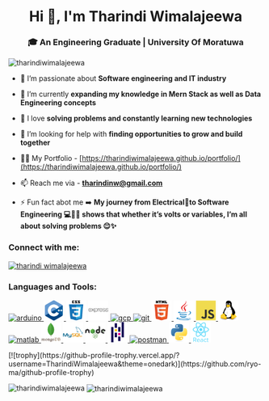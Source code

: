 <!--
- 👋 Hi, I’m @TharindiWimalajeewa
- 👀 I’m interested in ...
- 🌱 I’m currently learning ...
- 💞️ I’m looking to collaborate on ...
- 📫 How to reach me ...
- 😄 Pronouns: ...
- ⚡ Fun fact: ... -->

<h1 align="center">Hi 👋, I'm Tharindi Wimalajeewa</h1>
<h3 align="center">🎓 An Engineering Graduate | University Of Moratuwa </h3>

<p align="left"> <img src="https://komarev.com/ghpvc/?username=tharindiwimalajeewa&label=Profile%20views&color=0e75b6&style=flat" alt="tharindiwimalajeewa" /> </p>

- 🔭 I’m passionate about **Software engineering and IT industry**

- 🌱 I’m currently **expanding my knowledge in Mern Stack as well as Data Engineering concepts**

- 🌟 I love **solving problems and constantly learning new technologies**

- 🤝 I’m looking for help with **finding opportunities to grow and build together**

- 👨‍💻 My Portfolio - [https://tharindiwimalajeewa.github.io/portfolio/](https://tharindiwimalajeewa.github.io/portfolio/)

- 📫 Reach me via -  **tharindinw@gmail.com**

- ⚡ Fun fact abot me ➡️ **My journey from Electrical🔌to Software Engineering 💻👨‍💻 shows that whether it’s volts or variables, I’m all about solving problems 😌✨**

<h3 align="left">Connect with me:</h3>
<p align="left">

<a href="https://www.linkedin.com/in/tharindi-wimalajeewa" target="blank"><img align="center" src="https://raw.githubusercontent.com/rahuldkjain/github-profile-readme-generator/master/src/images/icons/Social/linked-in-alt.svg" alt="tharindi wimalajeewa" height="30" width="40" /></a>
</p>

<h3 align="left">Languages and Tools:</h3>
<p align="left"> <a href="https://www.arduino.cc/" target="_blank" rel="noreferrer"> <img src="https://cdn.worldvectorlogo.com/logos/arduino-1.svg" alt="arduino" width="40" height="40"/> </a> <a href="https://www.w3schools.com/cpp/" target="_blank" rel="noreferrer"> <img src="https://raw.githubusercontent.com/devicons/devicon/master/icons/cplusplus/cplusplus-original.svg" alt="cplusplus" width="40" height="40"/> </a> <a href="https://www.w3schools.com/css/" target="_blank" rel="noreferrer"> <img src="https://raw.githubusercontent.com/devicons/devicon/master/icons/css3/css3-original-wordmark.svg" alt="css3" width="40" height="40"/> </a> <a href="https://expressjs.com" target="_blank" rel="noreferrer"> <img src="https://raw.githubusercontent.com/devicons/devicon/master/icons/express/express-original-wordmark.svg" alt="express" width="40" height="40"/> </a> <a href="https://cloud.google.com" target="_blank" rel="noreferrer"> <img src="https://www.vectorlogo.zone/logos/google_cloud/google_cloud-icon.svg" alt="gcp" width="40" height="40"/> </a> <a href="https://git-scm.com/" target="_blank" rel="noreferrer"> <img src="https://www.vectorlogo.zone/logos/git-scm/git-scm-icon.svg" alt="git" width="40" height="40"/> </a> <a href="https://www.w3.org/html/" target="_blank" rel="noreferrer"> <img src="https://raw.githubusercontent.com/devicons/devicon/master/icons/html5/html5-original-wordmark.svg" alt="html5" width="40" height="40"/> </a> <a href="https://www.java.com" target="_blank" rel="noreferrer"> <img src="https://raw.githubusercontent.com/devicons/devicon/master/icons/java/java-original.svg" alt="java" width="40" height="40"/> </a> <a href="https://developer.mozilla.org/en-US/docs/Web/JavaScript" target="_blank" rel="noreferrer"> <img src="https://raw.githubusercontent.com/devicons/devicon/master/icons/javascript/javascript-original.svg" alt="javascript" width="40" height="40"/> </a> <a href="https://www.linux.org/" target="_blank" rel="noreferrer"> <img src="https://raw.githubusercontent.com/devicons/devicon/master/icons/linux/linux-original.svg" alt="linux" width="40" height="40"/> </a> <a href="https://www.mathworks.com/" target="_blank" rel="noreferrer"> <img src="https://upload.wikimedia.org/wikipedia/commons/2/21/Matlab_Logo.png" alt="matlab" width="40" height="40"/> </a> <a href="https://www.mongodb.com/" target="_blank" rel="noreferrer"> <img src="https://raw.githubusercontent.com/devicons/devicon/master/icons/mongodb/mongodb-original-wordmark.svg" alt="mongodb" width="40" height="40"/> </a> <a href="https://www.mysql.com/" target="_blank" rel="noreferrer"> <img src="https://raw.githubusercontent.com/devicons/devicon/master/icons/mysql/mysql-original-wordmark.svg" alt="mysql" width="40" height="40"/> </a> <a href="https://nodejs.org" target="_blank" rel="noreferrer"> <img src="https://raw.githubusercontent.com/devicons/devicon/master/icons/nodejs/nodejs-original-wordmark.svg" alt="nodejs" width="40" height="40"/> </a> <a href="https://pandas.pydata.org/" target="_blank" rel="noreferrer"> <img src="https://raw.githubusercontent.com/devicons/devicon/2ae2a900d2f041da66e950e4d48052658d850630/icons/pandas/pandas-original.svg" alt="pandas" width="40" height="40"/> </a> <a href="https://postman.com" target="_blank" rel="noreferrer"> <img src="https://www.vectorlogo.zone/logos/getpostman/getpostman-icon.svg" alt="postman" width="40" height="40"/> </a> <a href="https://www.python.org" target="_blank" rel="noreferrer"> <img src="https://raw.githubusercontent.com/devicons/devicon/master/icons/python/python-original.svg" alt="python" width="40" height="40"/> </a> <a href="https://reactjs.org/" target="_blank" rel="noreferrer"> <img src="https://raw.githubusercontent.com/devicons/devicon/master/icons/react/react-original-wordmark.svg" alt="react" width="40" height="40"/> </a> </p>

<p>[![trophy](https://github-profile-trophy.vercel.app/?username=TharindiWimalajeewa&theme=onedark)](https://github.com/ryo-ma/github-profile-trophy)</p>

<p><img align="left" src="https://github-readme-stats.vercel.app/api/top-langs?username=tharindiwimalajeewa&show_icons=true&locale=en&layout=compact" alt="tharindiwimalajeewa" /></p>

<p>&nbsp;<img align="center" src="https://github-readme-stats.vercel.app/api?username=tharindiwimalajeewa&show_icons=true&locale=en" alt="tharindiwimalajeewa" /></p>



<!---
TharindiWimalajeewa/TharindiWimalajeewa is a ✨ special ✨ repository because its `README.md` (this file) appears on your GitHub profile.
You can click the Preview link to take a look at your changes.
--->
